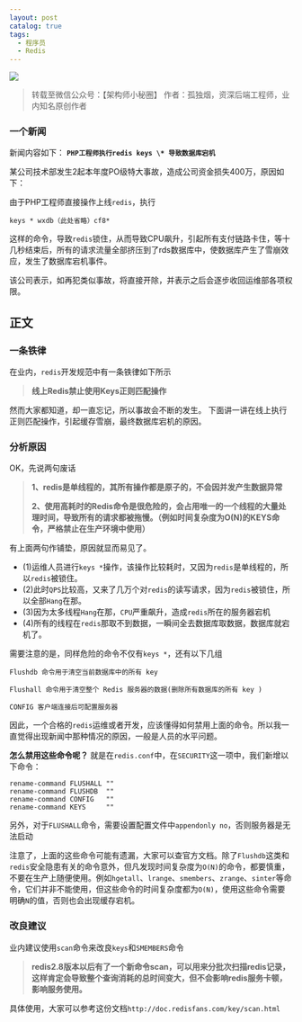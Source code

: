 ```yaml
---
layout: post
catalog: true
tags:
  - 程序员
  - Redis
---
```

![](https://upload-images.jianshu.io/upload_images/6943526-e385e07ca946f8e0.jpg?imageMogr2/auto-orient/strip%7CimageView2/2/w/1240)


> 转载至微信公众号：【架构师小秘圈】 作者：孤独烟，资深后端工程师，业内知名原创作者

### 一个新闻

新闻内容如下：
**`PHP工程师执行redis keys \* 导致数据库宕机`**

某公司技术部发生2起本年度PO级特大事故，造成公司资金损失400万，原因如下：

由于PHP工程师直接操作上线`redis`，执行

```
keys * wxdb（此处省略）cf8*
```

这样的命令，导致`redis`锁住，从而导致CPU飙升，引起所有支付链路卡住，等十几秒结束后，所有的请求流量全部挤压到了rds数据库中，使数据库产生了雪崩效应，发生了数据库宕机事件。

该公司表示，如再犯类似事故，将直接开除，并表示之后会逐步收回运维部各项权限。

## 正文

### 一条铁律

在业内，`redis`开发规范中有一条铁律如下所示

> **线上Redis禁止使用Keys正则匹配操作**

然而大家都知道，却一直忘记，所以事故会不断的发生。
下面讲一讲在线上执行正则匹配操作，引起缓存雪崩，最终数据库宕机的原因。

### 分析原因

OK，先说两句废话

> **1、redis是单线程的，其所有操作都是原子的，不会因并发产生数据异常** 
>
>  
>
> **2、使用高耗时的Redis命令是很危险的，会占用唯一的一个线程的大量处理时间，导致所有的请求都被拖慢。（例如时间复杂度为O(N)的KEYS命令，严格禁止在生产环境中使用）**

有上面两句作铺垫，原因就显而易见了。

- (1)运维人员进行`keys *`操作，该操作比较耗时，又因为`redis`是单线程的，所以`redis`被锁住。
- (2)此时`QPS`比较高，又来了几万个对`redis`的读写请求，因为`redis`被锁住，所以全部`Hang`在那。
- (3)因为太多线程`Hang`在那，`CPU`严重飙升，造成`redis`所在的服务器宕机
- (4)所有的线程在`redis`那取不到数据，一瞬间全去数据库取数据，数据库就宕机了。

需要注意的是，同样危险的命令不仅有`keys *`，还有以下几组

```
Flushdb 命令用于清空当前数据库中的所有 key

Flushall 命令用于清空整个 Redis 服务器的数据(删除所有数据库的所有 key )

CONFIG 客户端连接后可配置服务器
```

因此，一个合格的`redis`运维或者开发，应该懂得如何禁用上面的命令。所以我一直觉得出现新闻中那种情况的原因，一般是人员的水平问题。

**怎么禁用这些命令呢？**
就是在`redis.conf`中，在`SECURITY`这一项中，我们新增以下命令：

```
rename-command FLUSHALL ""
rename-command FLUSHDB  ""
rename-command CONFIG   ""
rename-command KEYS     ""
```

另外，对于`FLUSHALL`命令，需要设置配置文件中`appendonly no`，否则服务器是无法启动

注意了，上面的这些命令可能有遗漏，大家可以查官方文档。除了`Flushdb`这类和`redis`安全隐患有关的命令意外，但凡发现时间复杂度为`O(N)`的命令，都要慎重，不要在生产上随便使用。例如`hgetall`、`lrange`、`smembers`、`zrange`、`sinter`等命令，它们并非不能使用，但这些命令的时间复杂度都为`O(N)`，使用这些命令需要明确`N`的值，否则也会出现缓存宕机。

### 改良建议

业内建议使用`scan`命令来改良`keys`和`SMEMBERS`命令

> **redis2.8版本以后有了一个新命令scan，可以用来分批次扫描redis记录，这样肯定会导致整个查询消耗的总时间变大，但不会影响redis服务卡顿，影响服务使用。**

具体使用，大家可以参考这份文档`http://doc.redisfans.com/key/scan.html`
